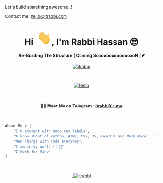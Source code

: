Let's build something awesome..!

Contact me: hello@itrabbi.com

<h1 align="center">Hi  &nbsp;<a href="http://itrabbi.com/"><img src="https://raw.githubusercontent.com/itrabbi/itrabbi/master/Hi.gif" width="48"></a>, I'm Rabbi Hassan 😎</h1>


<h4 align="center">Re-Building The Structure | Coming SoooooooooooooooN | 💕 </h4>

<p align="center"> <a href="https://github.com/itrabbi/"><img width="170px" height="24" src="https://komarev.com/ghpvc/?username=itrabbi&label=PROFILE%20VISITORS&color=blueviolet&style=flat-square" alt="itrabbi" /></a> </p><br>

<p align="center"><a href="https://itrabbi.com/"><img src="https://sdk.bitmoji.com/render/panel/7ff431c5-0042-4ded-81e5-a5514a9e677a-73722fee-603d-4ad6-a574-ee66da7461b3-v1.png?transparent=1&palette=1" alt="Hello" width="170" height="170"/></a></p><br>


<h4 align="center">🏴‍☠️ Meet Me on Telegram : <a href="https://itrabbiX.t.me">itrabbiX.t.me</a></h4>

<br>

```py
About Me = [
    "I'm student with noob dev labels",
    "A know about of Python, HTML, CSS, JS, ReactJs and Much More ...!",
    "New Things with code everyday",
    "I am in my world !! 💞"
    "I Work for Mine"
]
```
<br><a href="https://itrabbi.com/"><p align="center">&nbsp;<img align="center" href="https://github.com/itrabbi" src="https://github-readme-stats.vercel.app/api?username=itrabbi&theme=algolia&show_icons=true" alt="itrabbi"/></p></a>



